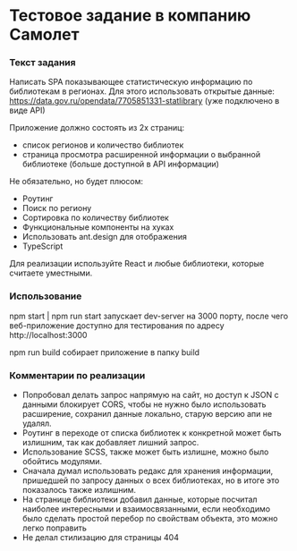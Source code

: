 # Тестовое задание в компанию Самолет

### Текст задания

Написать SPA показывающее статистическую информацию по библиотекам в регионах. Для этого использовать открытые данные: https://data.gov.ru/opendata/7705851331-statlibrary (уже подключено в виде API)

Приложение должно состоять из 2х страниц:
* список регионов и количество библиотек
* страница просмотра расширенной информации о выбранной библиотеке (больше доступной в API информации)

Не обязательно, но будет плюсом:

* Роутинг
* Поиск по региону
* Сортировка по количеству библиотек
* Функциональные компоненты на хуках
* Использовать ant.design для отображения
* TypeScript

Для реализации используйте React и любые библиотеки, которые считаете уместными.

### Использование

npm start | npm run start запускает dev-server на 3000 порту, после чего веб-приложение доступно для тестирования по адресу http://localhost:3000

npm run build собирает приложение в папку build

### Комментарии по реализации

* Попробовал делать запрос напрямую на сайт, но доступ к JSON с данными блокирует CORS, чтобы не нужно было использовать расширение, сохранил данные локально, старую версию апи не удалял.
* Роутинг в переходе от списка библиотек к конкретной может быть излишним, так как добавляет лишний запрос.
* Использование SCSS, также может быть излишне, можно было обойтись модулями.
* Сначала думал использовать редакс для хранения информации, пришедшей по запросу данных о всех библиотеках, но в итоге это показалось также излишним.
* На странице библиотеки добавил данные, которые посчитал наиболее интересными и взаимосвязанными, если необходимо было сделать простой перебор по свойствам объекта, это можно легко поправить
* Не делал стилизацию для страницы 404
